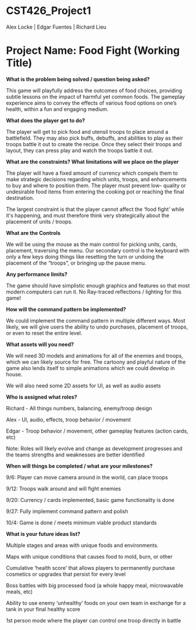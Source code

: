 # CST426_Project1
Alex Locke |
Edgar Fuentes |
Richard Lieu

# Project Name: Food Fight (Working Title)

**What is the problem being solved / question being asked?**

This game will playfully address the outcomes of food choices, providing subtle lessons on the impact of harmful yet common foods. The gameplay experience aims to convey the effects of various food options on one’s health, within a fun and engaging medium.

**What does the player get to do?**

The player will get to pick food and utensil troops to place around a battlefield. They may also pick buffs, debuffs, and abilities to play as their troops battle it out to create the recipe. Once they select 
their troops and layout, they can press play and watch the troops battle it out.

**What are the constraints? What limitations will we place on the player**

The player will have a fixed amount of currency which compels them to make strategic decisions regarding which units, troops, and enhancements to buy and where to position them. The player must prevent low-
quality or undesirable food items from entering the cooking pot or reaching the final destination.

The largest constraint is that the player cannot affect the ‘food fight’ while it's happening, and must therefore think very strategically about the placement of units / troops.

**What are the Controls**

We will be using the mouse as the main control for picking units, cards, placement, traversing the menu. Our secondary control is the keyboard with only a few keys doing things like resetting the turn or undoing 
the placement of the “troops”, or bringing up the pause menu.

**Any performance limits?**

The game should have simplistic enough graphics and features so that most modern computers can run it. No Ray-traced reflections / lighting for this game!

**How will the command pattern be implemented?**

We could implement the command pattern in multiple different ways. Most likely, we will give users the ability to undo purchases, placement of troops, or even to reset the entire level. 

**What assets will you need?**

We will need 3D models and animations for all of the enemies and troops, which we can likely source for free. The cartoony and playful nature of the game also lends itself to simple animations which we could 
develop in house.

We will also need some 2D assets for UI, as well as audio assets

**Who is assigned what roles?**

Richard - All things numbers, balancing, enemy/troop design

Alex - UI, audio, effects, troop behavior / movement

Edgar - Troop behavior / movement, other gameplay features (action cards, etc)

Note: Roles will likely evolve and change as development progresses and the teams strengths and weaknesses are better identified

**When will things be completed / what are your milestones?**

9/6: Player can move camera around in the world, can place troops

9/12: Troops walk around and will fight enemies

9/20: Currency / cards implemented, basic game functionality is done

9/27: Fully implement command pattern and polish

10/4: Game is done / meets minimum viable product standards

**What is your future ideas list?**

Multiple stages and areas with unique foods and environments.

Maps with unique conditions that causes food to mold, burn, or other

Cumulative ‘health score’ that allows players to permanently purchase cosmetics or upgrades that persist for every level

Boss battles with big processed food (a whole happy meal, microwavable meals, etc)

Ability to use enemy ‘unhealthy’ foods on your own team in exchange for a tank in your final healthy score

1st person mode where the player can control one troop directly in battle
